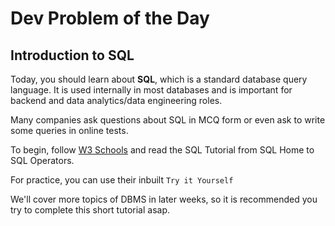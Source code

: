 # Dev Problem of the Day
## Introduction to SQL
Today, you should learn about **SQL**, which is a standard database query language. 
It is used internally in most databases and is important for backend and data analytics/data engineering roles.

Many companies ask questions about SQL in MCQ form or even ask to write some queries in online tests.

To begin, follow [W3 Schools](https://www.w3schools.com/sql/default.asp) and read the SQL Tutorial from SQL Home to SQL Operators. 

For practice, you can use their inbuilt `Try it Yourself`


We'll cover more topics of DBMS in later weeks, so it is recommended you try to complete this short tutorial asap.
